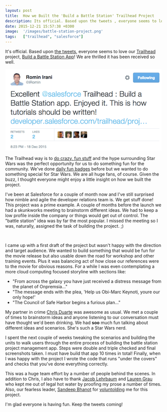 ```yaml
---
layout: post
title:  How we Built the 'Build a Battle Station' Trailhead Project
description: Its official. Based upon the tweets , everyone seems to love our Trailhead  project, Build a Battle Station App ! We are thrilled it has been received so well. The Trailhead way is to do crazy, fun stuff  and the hype surrounding Star Wars was the perfect opportunity for us to do something fun for the community. Weve done daily fun badges  before but we wanted to do something special for Star Wars. We are all huge fans, of course. Given the buzz, I thought everyone might enjoy a little insight o
date: 2015-12-21 15:57:38 +0300
image:  '/images/battle-station-project.png'
tags:   ["trailhead", "salesforce"]
---
```

<p>It's official. Based upon <a href="https://twitter.com/search?q=trailhead%20battle%20station&src=typd">the tweets</a>, everyone seems to love our <a href="http://trailhead.salesforce.com">Trailhead</a> project, <a href="https://developer.salesforce.com/trailhead/project/workshop-battle-station">Build a Battle Station App</a>! We are thrilled it has been received so well.</p>
<p><img src="images/2015-12-21_09-33-02.png" alt="" ></p>
<p>The Trailhead way is to <a href="https://twitter.com/parkerharris/status/644637796397883393">do crazy, fun stuff</a> and the hype surrounding Star Wars was the perfect opportunity for us to do something fun for the community. We've done <a href="https://twitter.com/salesforcedevs/status/660441238798270464">daily fun badges</a> before but we wanted to do something special for Star Wars. We are all huge fans, of course. Given the buzz, I thought everyone might enjoy a little insight on how we built the project.</p>
<p>I've been at Salesforce for a couple of month now and I've still surprised how nimble and agile the developer relations team is. We get stuff done! This project was a prime example. A couple of months before the launch we had a skunkworks meeting to brainstorm different ideas. We had to keep a low profile inside the company or things would get out of control. The "battle station" idea was by far the most popular. I missed the meeting so I was, naturally, assigned the task of building the project. ;)</p>
<p><img src="https://developer.salesforce.com/resource/images/trailhead/badges/projects/trailhead_project_battle_station.png" alt="" ></p>
<p>I came up with a first draft of the project but wasn't happy with the direction and target audience. We wanted to build something that would be fun for the movie release but also usable down the road for workshop and other training events. Plus it was balancing act of how close our references were to the movie for obvious reasons. For a while I was even contemplating a more cloud computing focused storyline with sections like:</p>
<ul>
<li>"From across the galaxy you have just received a distress message from the planet of Onpremsia..."</li>
<li>"The message ends with the plea, 'Help us Obi-Marc Keynoti, youre our only hope!'</li>
<li>"The Council of Safe Harbor begins a furious plan..."</li>
</ul>
<p>My partner in crime <a href="https://twitter.com/thechrisduarte">Chris Duarte</a> was awesome as usual. We met a couple of times to brainstorm ideas and anyone listening to our conversation must have thought we'd been drinking. We had <strong>soo</strong> much fun talking about different ideas and scenarios. She's such a Star Wars nerd.</p>
<p>I spent the next couple of weeks tweaking the scenarios and building the units to walk users through the entire process of building the battle station project management app. Steps were double and triple checked and final screenshots taken. I must have build that app 10 times in total! Finally, when I was happy with the project I wrote the code that runs "under the covers" and checks that you've done everything correctly.</p>
<p>This was a huge team effort by a number of people behind the scenes. In addition to Chris, I also have to thank <a href="https://twitter.com/jlehrbaum">Jacob Lehrbaum</a> and <a href="https://twitter.com/laurengrau">Lauren Grau</a> who kept me out of legal hot water by proofing my prose a number of times. Also, our fearless leader, <a href="https://twitter.com/cloudysan">Sandeep Bhanot</a> for <a href="http://www.urbandictionary.com/define.php?term=voluntold&defid=4582474">voluntolding</a> me for this project.</p>
<p>I'm glad everyone is having fun. Keep the tweets coming!</p>

